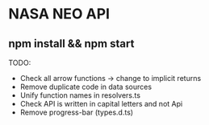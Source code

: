 # NASA NEO API

## npm install && npm start

TODO:

- Check all arrow functions -> change to implicit returns
- Remove duplicate code in data sources
- Unify function names in resolvers.ts
- Check API is written in capital letters and not Api
- Remove progress-bar (types.d.ts)
